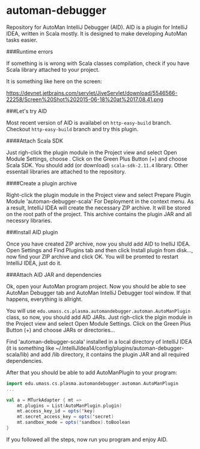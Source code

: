 # automan-debugger
Repository for AutoMan IntelliJ Debugger (AID). AID is a plugin for IntelliJ IDEA, written in Scala mostly. It is designed to make developing AutoMan tasks easier.

###Runtime errors

If something is is wrong with Scala classes compilation, check if you have Scala library attached to your project.

It is something like here on the screen: 

https://devnet.jetbrains.com/servlet/JiveServlet/download/5546566-22258/Screen%20Shot%202015-06-18%20at%2017.08.41.png

###Let's try AID

Most recent version of AID is availabel on `http-easy-build` branch. Checkout `http-easy-build` branch and try this plugin.

####Attach Scala SDK

Just righ-click the plugin module in the Project view and select Open Module Settings, choose . Click on the Green Plus Button (+) and choose Scala SDK. You should add (or download) `scala-sdk-2.11.4` library. Other essentail libraries are attached to the repository.

####Create a plugin archive

Right-click the plugin module in the Project view and select Prepare Plugin Module 'automan-debugger-scala' For Deployment in the context menu. As a result, IntelliJ IDEA will create the necessary ZIP archive. It will be stored on the root path of the project. This archive contains the plugin JAR and all necessry libraries.

###Install AID plugin

Once you have created ZIP archive, now you shuld add AID to InelliJ IDEA. Open Settings and Find Plugins tab and then click Install plugin from disk..., now find your ZIP archive and click OK. You will be promted to restart IntelliJ IDEA, just do it.

###Attach AID JAR and dependencies

Ok, open your AutoMan program project. Now you should be able to see AutoMan Debugger tab and AutoMan IntelliJ Debugger tool window. If that happens, everything is allright.

You will use `edu.umass.cs.plasma.automandebugger.automan.AutoManPlugin` class, so now, you should add AID JARs. Just righ-click the plgin module in the Project view and select Open Module Settings. Click on the Green Plus Button (+) and choose JARs or directories...

Find 'automan-debugger-scala' installed in a local directory of IntelliJ IDEA (it is something like ~/.IntelliJIdea14/config/plugins/automan-debugger-scala/lib) and add /lib directory, it contains the plugin JAR and all required dependencies.

After that you should be able to add AutoManPlugin to your program:

```Scala
import edu.umass.cs.plasma.automandebugger.automan.AutoManPlugin
...

val a = MTurkAdapter { mt =>
    mt.plugins = List(AutoManPlugin.plugin)
    mt.access_key_id = opts('key)
    mt.secret_access_key = opts('secret)
    mt.sandbox_mode = opts('sandbox).toBoolean
}
```

If you followed all the steps, now run you program and enjoy AID.

